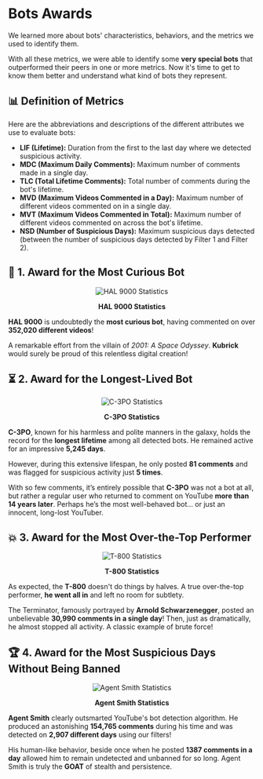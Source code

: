 # Bots Awards 

We learned more about bots' characteristics, behaviors, and the metrics we used to identify them.  

With all these metrics, we were able to identify some **very special bots** that outperformed their peers in one or more metrics. Now it's time to get to know them better and understand what kind of bots they represent.


## 📊 **Definition of Metrics**

Here are the abbreviations and descriptions of the different attributes we use to evaluate bots:

- **LIF (Lifetime):** Duration from the first to the last day where we detected suspicious activity.  
- **MDC (Maximum Daily Comments):** Maximum number of comments made in a single day.  
- **TLC (Total Lifetime Comments):** Total number of comments during the bot's lifetime.  
- **MVD (Maximum Videos Commented in a Day):** Maximum number of different videos commented on in a single day.  
- **MVT (Maximum Videos Commented in Total):** Maximum number of different videos commented on across the bot's lifetime.  
- **NSD (Number of Suspicious Days):** Maximum suspicious days detected (between the number of suspicious days detected by Filter 1 and Filter 2).



## 🏅 **1. Award for the Most Curious Bot**

<div style="text-align: center;" id="lifetime_1">
  <img src="{{ site.baseurl }}/assets/data/bot_ranking/HAL_stats.svg" alt="HAL 9000 Statistics">
  <p><strong>HAL 9000 Statistics</strong></p>
</div>

**HAL 9000** is undoubtedly the **most curious bot**, having commented on over **352,020 different videos**!  

A remarkable effort from the villain of *2001: A Space Odyssey*. **Kubrick** would surely be proud of this relentless digital creation!



## ⏳ **2. Award for the Longest-Lived Bot**

<div style="text-align: center;" id="lifetime_1">
  <img src="{{ site.baseurl }}/assets/data/bot_ranking/C-3PO_stats.svg" alt="C-3PO Statistics">
  <p><strong>C-3PO Statistics</strong></p>
</div>

**C-3PO**, known for his harmless and polite manners in the galaxy, holds the record for the **longest lifetime** among all detected bots. He remained active for an impressive **5,245 days**.  

However, during this extensive lifespan, he only posted **81 comments** and was flagged for suspicious activity just **5 times**.  

With so few comments, it’s entirely possible that **C-3PO** was not a bot at all, but rather a regular user who returned to comment on YouTube **more than 14 years later**. Perhaps he’s the most well-behaved bot... or just an innocent, long-lost YouTuber.

## 💥 **3. Award for the Most Over-the-Top Performer**

<div style="text-align: center;" id="lifetime_1">
  <img src="{{ site.baseurl }}/assets/data/bot_ranking/T-800_stats.svg" alt="T-800 Statistics">
  <p><strong>T-800 Statistics</strong></p>
</div>

As expected, the **T-800** doesn't do things by halves. A true over-the-top performer, **he went all in** and left no room for subtlety.  

The Terminator, famously portrayed by **Arnold Schwarzenegger**, posted an unbelievable **30,990 comments in a single day**! Then, just as dramatically, he almost stopped all activity. A classic example of brute force!

## 🏆 **4. Award for the Most Suspicious Days Without Being Banned**

<div style="text-align: center;" id="lifetime_1">
  <img src="{{ site.baseurl }}/assets/data/bot_ranking/SMITH_stats.svg" alt="Agent Smith Statistics">
  <p><strong>Agent Smith Statistics</strong></p>
</div>

**Agent Smith** clearly outsmarted YouTube's bot detection algorithm. He produced an astonishing **154,765 comments** during his time and was detected on **2,907 different days** using our filters!  

His human-like behavior, beside once when he posted **1387 comments in a day** allowed him to remain undetected and unbanned for so long. Agent Smith is truly the **GOAT** of stealth and persistence.